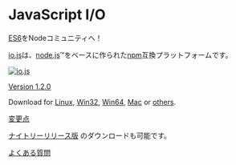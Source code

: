 # JavaScript I/O

<!-- 
Bringing [ES6](es6.html) to the Node Community! 
-->

[ES6](es6.html)をNodeコミュニティへ！

<!-- 
[io.js](https://github.com/iojs/io.js) is an [npm](https://www.npmjs.com/) compatible platform originally based on [node.js](https://nodejs.org/)&#8482;. 
-->

[io.js](https://github.com/iojs/io.js)は、[node.js](https://nodejs.org/)&#8482;をベースに作られた[npm](https://www.npmjs.com/)互換プラットフォームです。

[![io.js](../images/1.0.0.png)](https://iojs.org/dist/v1.2.0/)

[Version 1.2.0](https://iojs.org/dist/v1.2.0/)

Download for
[Linux](https://iojs.org/dist/v1.2.0/iojs-v1.2.0-linux-x64.tar.xz),
[Win32](https://iojs.org/dist/v1.2.0/iojs-v1.2.0-x86.msi),
[Win64](https://iojs.org/dist/v1.2.0/iojs-v1.2.0-x64.msi),
[Mac](https://iojs.org/dist/v1.2.0/iojs-v1.2.0.pkg) or
[others](https://iojs.org/dist/v1.2.0/).

<!-- 
[Changelog](https://github.com/iojs/io.js/blob/v1.x/CHANGELOG.md)
-->

[変更点](https://github.com/iojs/io.js/blob/v1.x/CHANGELOG.md)

<!-- 
[Nightly releases](https://iojs.org/download/nightly/) are available for testing. 
-->

[ナイトリーリリース版](https://iojs.org/download/nightly/) のダウンロードも可能です。

<!-- 
[Frequently Asked Questions](/faq.html) 
-->

[よくある質問](/faq.html)
